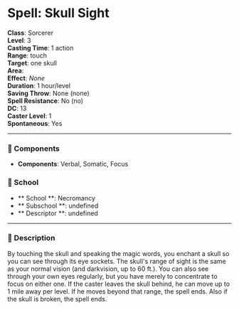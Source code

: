 
# Spell: Skull Sight
**Class**: Sorcerer  
**Level**: 3  
**Casting Time**: 1 action  
**Range**: touch  
**Target**: one skull  
**Area**:   
**Effect**: _None_  
**Duration**: 1 hour/level  
**Saving Throw**: None (none)  
**Spell Resistance**: No (no)  
**DC**: 13  
**Caster Level**: 1  
**Spontaneous**: Yes

---

### 🔮 Components
- **Components**: Verbal, Somatic, Focus

### 🏫 School
- ** School **: Necromancy
- ** Subschool **: undefined
- ** Descriptor **: undefined
---

### 📜 Description
By touching the skull and speaking the magic words, you enchant a skull so you can see through its eye sockets. The skull's range of sight is the same as your normal vision (and darkvision, up to 60 ft.). You can also see through your own eyes regularly, but you have merely to concentrate to focus on either one. If the caster leaves the skull behind, he can move up to 1 mile away per level. If he moves beyond that range, the spell ends. Also if the skull is broken, the spell ends.
